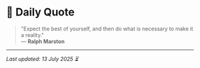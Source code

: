 # 📜 Daily Quote

> "Expect the best of yourself, and then do what is necessary to make it a reality."  
> — **Ralph Marston**

---

_Last updated: 13 July 2025 ⏳_
